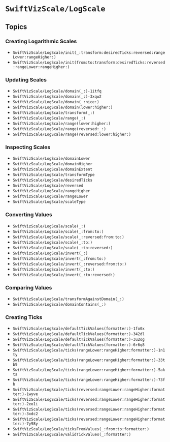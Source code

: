 # ``SwiftVizScale/LogScale``

## Topics

### Creating Logarithmic Scales

- ``SwiftVizScale/LogScale/init(_:transform:desiredTicks:reversed:rangeLower:rangeHigher:)``
- ``SwiftVizScale/LogScale/init(from:to:transform:desiredTicks:reversed:rangeLower:rangeHigher:)``

### Updating Scales

- ``SwiftVizScale/LogScale/domain(_:)-1itfq``
- ``SwiftVizScale/LogScale/domain(_:)-3xqw2``
- ``SwiftVizScale/LogScale/domain(_:nice:)``
- ``SwiftVizScale/LogScale/domain(lower:higher:)``
- ``SwiftVizScale/LogScale/transform(_:)``
- ``SwiftVizScale/LogScale/range(_:)``
- ``SwiftVizScale/LogScale/range(lower:higher:)``
- ``SwiftVizScale/LogScale/range(reversed:_:)``
- ``SwiftVizScale/LogScale/range(reversed:lower:higher:)``

### Inspecting Scales

- ``SwiftVizScale/LogScale/domainLower``
- ``SwiftVizScale/LogScale/domainHigher``
- ``SwiftVizScale/LogScale/domainExtent``
- ``SwiftVizScale/LogScale/transformType``
- ``SwiftVizScale/LogScale/desiredTicks``
- ``SwiftVizScale/LogScale/reversed``
- ``SwiftVizScale/LogScale/rangeHigher``
- ``SwiftVizScale/LogScale/rangeLower``
- ``SwiftVizScale/LogScale/scaleType``

### Converting Values 

- ``SwiftVizScale/LogScale/scale(_:)``
- ``SwiftVizScale/LogScale/scale(_:from:to:)``
- ``SwiftVizScale/LogScale/scale(_:reversed:from:to:)``
- ``SwiftVizScale/LogScale/scale(_:to:)``
- ``SwiftVizScale/LogScale/scale(_:to:reversed:)``
- ``SwiftVizScale/LogScale/invert(_:)``
- ``SwiftVizScale/LogScale/invert(_:from:to:)``
- ``SwiftVizScale/LogScale/invert(_:reversed:from:to:)``
- ``SwiftVizScale/LogScale/invert(_:to:)``
- ``SwiftVizScale/LogScale/invert(_:to:reversed:)``

### Comparing Values

- ``SwiftVizScale/LogScale/transformAgainstDomain(_:)``
- ``SwiftVizScale/LogScale/domainContains(_:)``

### Creating Ticks

- ``SwiftVizScale/LogScale/defaultTickValues(formatter:)-1fo0x``
- ``SwiftVizScale/LogScale/defaultTickValues(formatter:)-342dl``
- ``SwiftVizScale/LogScale/defaultTickValues(formatter:)-3u2og``
- ``SwiftVizScale/LogScale/defaultTickValues(formatter:)-6r6q8``
- ``SwiftVizScale/LogScale/ticks(rangeLower:rangeHigher:formatter:)-1n1ty``
- ``SwiftVizScale/LogScale/ticks(rangeLower:rangeHigher:formatter:)-33tb9``
- ``SwiftVizScale/LogScale/ticks(rangeLower:rangeHigher:formatter:)-5akta``
- ``SwiftVizScale/LogScale/ticks(rangeLower:rangeHigher:formatter:)-73fh``
- ``SwiftVizScale/LogScale/ticks(reversed:rangeLower:rangeHigher:formatter:)-1wyve``
- ``SwiftVizScale/LogScale/ticks(reversed:rangeLower:rangeHigher:formatter:)-2eo1i``
- ``SwiftVizScale/LogScale/ticks(reversed:rangeLower:rangeHigher:formatter:)-3xdc2``
- ``SwiftVizScale/LogScale/ticks(reversed:rangeLower:rangeHigher:formatter:)-7y98y``
- ``SwiftVizScale/LogScale/ticksFromValues(_:from:to:formatter:)``
- ``SwiftVizScale/LogScale/validTickValues(_:formatter:)``

